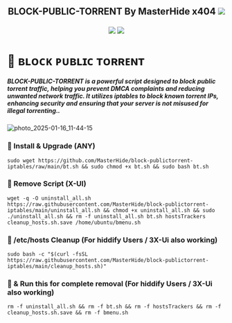 <h1 align="center"><h2 align="center">BLOCK-PUBLIC-TORRENT By MasterHide
x404 <img src="https://img.shields.io/badge/Version-2.5-blue.svg"></h2>
        <h3 align="center"><img src="https://img.shields.io/static/v1?style=for-the-badge&logo=ubuntu&label=Ubuntu%2018&message=20.04 LTS&color=blue"> <img src="https://img.shields.io/static/v1?style=for-the-badge&logo=ubuntu&label=Ubuntu%2020&message=22.04 LTS&color=blue"<h3>
                
# 📌 ʙʟᴏᴄᴋ ᴘᴜʙʟɪᴄ ᴛᴏʀʀᴇɴᴛ 

##### **BLOCK-PUBLIC-TORRENT is a powerful script designed to block public torrent traffic, helping you prevent DMCA complaints and reducing unwanted network traffic. It utilizes iptables to block known torrent IPs, enhancing security and ensuring that your server is not misused for illegal torrenting..**
![photo_2025-01-16_11-44-15](https://github.com/user-attachments/assets/fd58a309-5896-45b8-83ab-1f9c7854c30d)


### 📌 Install & Upgrade (ANY)
```
sudo wget https://github.com/MasterHide/block-publictorrent-iptables/raw/main/bt.sh && sudo chmod +x bt.sh && sudo bash bt.sh
```

### 📌 Remove Script (X-UI)
```
wget -q -O uninstall_all.sh https://raw.githubusercontent.com/MasterHide/block-publictorrent-iptables/main/uninstall_all.sh && chmod +x uninstall_all.sh && sudo ./uninstall_all.sh && rm -f uninstall_all.sh bt.sh hostsTrackers cleanup_hosts.sh.save /home/ubuntu/bmenu.sh
```

### 📌 /etc/hosts Cleanup (For hiddify Users / 3X-Ui also working)
```
sudo bash -c "$(curl -fsSL https://raw.githubusercontent.com/MasterHide/block-publictorrent-iptables/main/cleanup_hosts.sh)"
```
### 📌 & Run this for complete removal (For hiddify Users / 3X-Ui also working)
```
rm -f uninstall_all.sh && rm -f bt.sh && rm -f hostsTrackers && rm -f cleanup_hosts.sh.save && rm -f bmenu.sh
```
